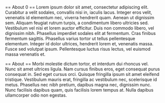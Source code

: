 == About 0 ==
Lorem ipsum dolor sit amet, consectetur adipiscing elit. Curabitur a velit sodales, convallis nisi in, iaculis lacus. Integer eros velit, venenatis id elementum nec, viverra hendrerit quam. Aenean ut dignissim sem. Aliquam feugiat rutrum turpis, a condimentum libero ultricies sed. Vestibulum vel nisi et lorem auctor efficitur. Duis non commodo libero, vel dignissim nibh. Phasellus imperdiet sodales elit at fermentum. Cras finibus fermentum sagittis. Phasellus varius tortor ut tellus pellentesque elementum. Integer id dolor ultrices, hendrerit lorem et, venenatis massa. Fusce sed volutpat ipsum. Pellentesque luctus risus lectus, vel euismod massa venenatis et.

== About ==
Morbi molestie dictum tortor, et interdum dui rhoncus vel. Nunc sit amet ultrices ligula. Nam cursus finibus eros, eget consequat purus consequat in. Sed eget cursus orci. Quisque fringilla ipsum sit amet eleifend tristique. Vestibulum mauris erat, fringilla ac vestibulum nec, scelerisque id metus. Phasellus nec nibh pretium, dapibus magna nec, dignissim nunc. Nunc facilisis dapibus quam, quis facilisis lorem tempus at. Nulla dapibus ullamcorper odio non egestas. 
